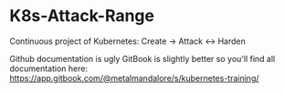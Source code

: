 # K8s-Attack-Range
Continuous project of Kubernetes: Create -> Attack &lt;-> Harden 

Github documentation is ugly
GitBook is slightly better so you'll find all documentation here:
https://app.gitbook.com/@metalmandalore/s/kubernetes-training/
